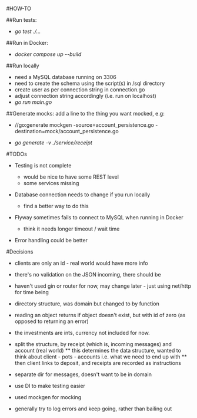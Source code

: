 #HOW-TO

##Run tests: 
* *go test ./...* 

##Run in Docker: 
* *docker compose up --build*

##Run locally 
* need a MySQL database running on 3306 
* need to create the schema using the script(s) in /sql directory 
* create user as per connection string in connection.go 
* adjust connection string accordingly (i.e. run on localhost)
* *go run main.go*

##Generate mocks: 
add a line to the thing you want mocked, e.g: 
- //go:generate mockgen -source=account_persistence.go -destination=mock/account_persistence.go
* *go generate -v ./service/receipt*

#TODOs
* Testing is not complete
  - would be nice to have some REST level
  - some services missing

* Database connection needs to change if you run locally
  - find a better way to do this

* Flyway sometimes fails to connect to MySQL when running in Docker
  - think it needs longer timeout / wait time

* Error handling could be better

#Decisions

* clients are only an id - real world would have more info
* there's no validation on the JSON incoming, there should be

* haven't used gin or router for now, may change later - just using net/http for time being
* directory structure, was domain but changed to by function

* reading an object returns if object doesn't exist, but with id of zero (as opposed to returning an error)

* the investments are ints, currency not included for now.

* split the structure, by receipt (which is, incoming messages) and account (real world)
  ** this determines the data structure, wanted to think about client - pots - accounts i.e. what we need to end up with
  ** then client links to deposit, and receipts are recorded as instructions

* separate dir for messages, doesn't want to be in domain

* use DI to make testing easier
* used mockgen for mocking

* generally try to log errors and keep going, rather than bailing out

